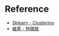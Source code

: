 # Reference

* [Sklearn - Clustering](https://scikit-learn.org/stable/modules/clustering.html)
* [維基 - 特徵臉](https://zh.wikipedia.org/wiki/%E7%89%B9%E5%BE%81%E8%84%B8)